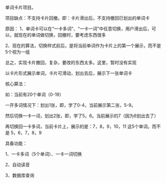 单词卡片项目。

项目缺点：不支持卡片回撤。即：卡片滑出后，不支持撤回已划出的单词卡

原因：
1、单词卡可以在“一卡多词”、“一卡一词”中任意切换，用户滑出后，可以，就现在的单词做切换，回撤时，要考虑东西很多

2、现在的算法，切换样式前后，是将当前单词作为卡片上的第一个展示，而不是5个视为一组

总之，实现卡片撤回，复杂，要改的东西太多。这里，暂时没有实现


以卡片形式展示单词，卡片可滑动，划出去后，展示下一张单词卡

核心算法：

如：当前有20个单词（0-19）

   一开多词情况下：划出1张，即，学了0-4，当前展示第二张，5-9。
 
  然后切换一卡一词，划出2张，即，学了5，6。当前展示的7（因为6划出去了）

  再切换回一卡多词，当前卡片上，展示的是：7，8，9，10，11 这5个单词。而不是 5，6，7，8，9


具备功能：

1、一卡多词（5个单词）、一卡一词切换

2、自动读音

3、数据库查询
